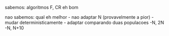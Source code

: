 sabemos: 
    algoritmos F, CR eh bom

nao sabemos: 
    qual eh melhor
    - nao adaptar N (provavelmente a pior)
    - mudar deterministicamente
    - adaptar comparando duas populacoes
        -N, 2N
        -N, N+10